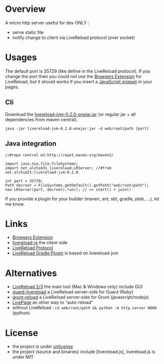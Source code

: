Overview
========

A micro http server useful for dev ONLY :

* serve static file
* notify change to client via LiveReload protocol (over socket)

Usages
======

The default port is 35729 (like define in the LiveReload protocol).
If you change the port then you could not use the [Browsers Extension](http://feedback.livereload.com/knowledgebase/articles/86242-how-do-i-install-and-use-the-browser-extensions-) for LiveReload, but it should works if you insert a [JavaScript snippet](http://go.livereload.com/mobile) in your pages.

Cli
---

Download the [livereload-jvm-0.2.0-onejar.jar](http://repo2.maven.org/maven2/net/alchim31/livereload-jvm/0.2.0/livereload-jvm-0.2.0-onejar.jar) (or regular jar  + all dependencies from maven central).

    java -jar livereload-jvm-0.2.0-onejar.jar -d web/root/path [port]

Java integration
----------------

    //#repo central m2:http://repo1.maven.org/maven2/
    
    import java.nio.file.FileSystems;
    import net_alchim31_livereload.LRServer; //#from net.alchim31:livereload-jvm:0.2.0
    
    int port = 35729;
    Path docroot = FileSystems.getDefault().getPath("web/root/path");
    new LRServer(port, docroot).run(); // == start() + join()

If you provide a plugin for your builder (maven, ant, sbt, gradle, plob, ...), let me know.

Links
=====

* [Browsers Extension](http://feedback.livereload.com/knowledgebase/articles/86242-how-do-i-install-and-use-the-browser-extensions-)
* [livereload-js](https://github.com/livereload/livereload-js) the client side
* [LiveReload Protocol](http://feedback.livereload.com/knowledgebase/articles/86174-livereload-protocol)
* [LiveReload Gradle Plugin](https://github.com/aalmiray/livereload-gradle-plugin) is based on livereload-jvm

Alternatives
============

* [LiveReload 2/3](http://livereload.com/) the main tool (Mac & Windows only) include GUI
* [guard-livereload](https://github.com/guard/guard-livereload) a LiveReload server-side for Guard (Ruby)
* [grunt-reload](https://github.com/webxl/grunt-reload) a LiveReload server-side for Grunt (javascript/nodejs)
* [LivePage](https://chrome.google.com/webstore/detail/livepage/pilnojpmdoofaelbinaeodfpjheijkbh) an other way to "auto-reload"
* without LiveReload : `cd web/root/path && python -m http.server 8000` (python)

License
=======

* the project is under [unlicense](http://unlicense.org/)
* the project (source and binaries) include [livereload.js], livereload.js is under MIT

